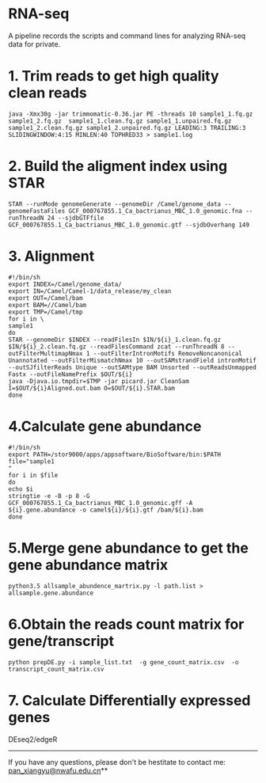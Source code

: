 # RNA-seq
A pipeline records the scripts and command lines for analyzing RNA-seq data for private.

# 1. Trim reads to get high quality clean reads   
`java -Xmx30g -jar trimmomatic-0.36.jar PE -threads 10 sample1_1.fq.gz  sample1_2.fq.gz  sample1_1.clean.fq.gz sample1_1.unpaired.fq.gz sample1_2.clean.fq.gz sample1_2.unpaired.fq.gz LEADING:3 TRAILING:3 SLIDINGWINDOW:4:15 MINLEN:40 TOPHRED33 > sample1.log`   
# 2. Build the aligment index using STAR       
`STAR --runMode genomeGenerate --genomeDir /Camel/genome_data --genomeFastaFiles GCF_000767855.1_Ca_bactrianus_MBC_1.0_genomic.fna --runThreadN 24 --sjdbGTFfile GCF_000767855.1_Ca_bactrianus_MBC_1.0_genomic.gtf --sjdbOverhang 149`  
# 3. Alignment    
```
#!/bin/sh    
export INDEX=/Camel/genome_data/      
export IN=/Camel/Camel-1/data_release/my_clean      
export OUT=/Camel/bam     
export BAM=//Camel/bam      
export TMP=/Camel/tmp     
for i in \    
sample1      
do      
STAR --genomeDir $INDEX --readFilesIn $IN/${i}_1.clean.fq.gz $IN/${i}_2.clean.fq.gz --readFilesCommand zcat --runThreadN 8 --outFilterMultimapNmax 1 --outFilterIntronMotifs RemoveNoncanonical Unannotated --outFilterMismatchNmax 10 --outSAMstrandField intronMotif --outSJfilterReads Unique --outSAMtype BAM Unsorted --outReadsUnmapped Fastx --outFileNamePrefix $OUT/${i}     
java -Djava.io.tmpdir=$TMP -jar picard.jar CleanSam I=$OUT/${i}Aligned.out.bam O=$OUT/${i}.STAR.bam     
done
```     
# 4.Calculate gene abundance    
```     
#!/bin/sh
export PATH=/stor9000/apps/appsoftware/BioSoftware/bin:$PATH
file="sample1
"
for i in $file
do
echo $i
stringtie -e -B -p 8 -G GCF_000767855.1_Ca_bactrianus_MBC_1.0_genomic.gff -A ${i}.gene.abundance -o camel${i}/${i}.gtf /bam/${i}.bam
done
```       
# 5.Merge gene abundance to get the gene abundance matrix   
`python3.5 allsample_abundence_martrix.py -l path.list > allsample.gene.abundance`    
# 6.Obtain the reads count matrix for gene/transcript    
`python prepDE.py -i sample_list.txt  -g gene_count_matrix.csv  -o transcript_count_matrix.csv`       
# 7. Calculate Differentially expressed genes   
DEseq2/edgeR   
_________________________________________________
If you have any questions, please don't be hestitate to contact me: [pan_xiangyu@nwafu.edu.cn](pan_xiangyu@nwafu.edu.cn)\*\*

